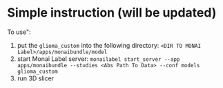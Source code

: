 # Simple instruction (will be updated)

To use":

1) put the `glioma_custom` into the following directory:
`<DIR TO MONAI Label>/apps/monaibundle/model`
2) start Monai Label server:
`monailabel start_server --app apps/monaibundle --studies <Abs Path To Data> --conf models glioma_custom`
3) run 3D slicer
